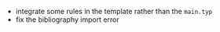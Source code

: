 - integrate some rules in the template rather than the `main.typ`
- fix the bibliography import error

